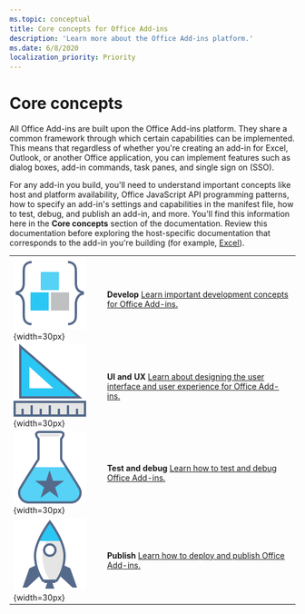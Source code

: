 ```yaml
---
ms.topic: conceptual
title: Core concepts for Office Add-ins
description: 'Learn more about the Office Add-ins platform.'
ms.date: 6/8/2020
localization_priority: Priority
---
```


# Core concepts

All Office Add-ins are built upon the Office Add-ins platform. They share a common framework through which certain capabilities can be implemented. This means that regardless of whether you're creating an add-in for Excel, Outlook, or another Office application, you can implement features such as dialog boxes, add-in commands, task panes, and single sign on (SSO).

For any add-in you build, you'll need to understand important concepts like host and platform availability, Office JavaScript API programming patterns, how to specify an add-in's settings and capabilities in the manifest file, how to test, debug, and publish an add-in, and more. You'll find this information here in the **Core concepts** section of the documentation. Review this documentation before exploring the host-specific documentation that corresponds to the add-in you're building (for example, [Excel](../excel/index.md)).

|               |               |
| ------------- | ------------- |
| ![code-blocks](../images/index-landing-page/i_code-blocks.svg) {width=30px} | **Develop** [Learn important development concepts for Office Add-ins.](../develop/develop-overview.md) |
| ![design](../images/index-landing-page/i_design.svg) {width=30px} | **UI and UX** [Learn about designing the user interface and user experience for Office Add-ins.](../design/interface-elements.md) |
| ![recommended-testing](../images/index-landing-page/i_recommended-testing.svg) {width=30px} | **Test and debug** [Learn how to test and debug Office Add-ins.](../testing/test-debug-office-add-ins.md) |
| ![deploy](../images/index-landing-page/i_deploy.svg) {width=30px} | **Publish** [Learn how to deploy and publish Office Add-ins.](../publish/publish.md) |
